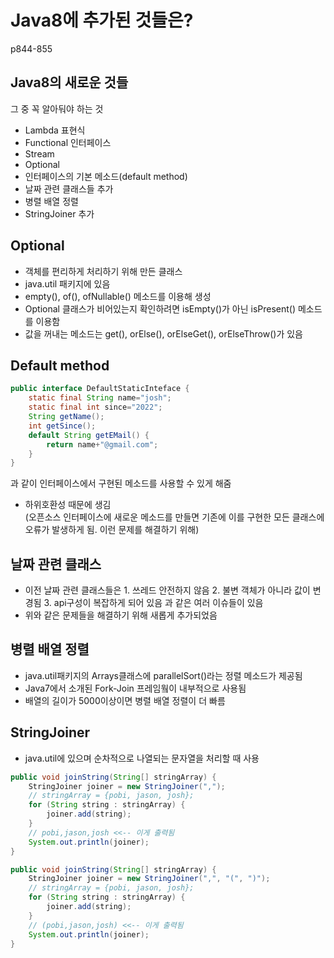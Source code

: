 # Java8에 추가된 것들은?
p844-855

## Java8의 새로운 것들
그 중 꼭 알아둬야 하는 것
- Lambda 표현식
- Functional 인터페이스
- Stream
- Optional
- 인터페이스의 기본 메소드(default method)
- 날짜 관련 클래스들 추가
- 병렬 배열 정렬
- StringJoiner 추가

## Optional
- 객체를 편리하게 처리하기 위해 만든 클래스
- java.util 패키지에 있음
- empty(), of(), ofNullable() 메소드를 이용해 생성
- Optional 클래스가 비어있는지 확인하려면 isEmpty()가 아닌 isPresent() 메소드를 이용함
- 값을 꺼내는 메소드는 get(), orElse(), orElseGet(), orElseThrow()가 있음

## Default method
```java
public interface DefaultStaticInteface {
    static final String name="josh";
    static final int since="2022";
    String getName();
    int getSince();
    default String getEMail() {
        return name+"@gmail.com";
    }
}
```
과 같이 인터페이스에서 구현된 메소드를 사용할 수 있게 해줌
- 하위호환성 때문에 생김
<br>(오픈소스 인터페이스에 새로운 메소드를 만들면 기존에 이를 구현한 모든 클래스에 오류가 발생하게 됨. 이런 문제를 해결하기 위해)


## 날짜 관련 클래스
- 이전 날짜 관련 클래스들은 1. 쓰레드 안전하지 않음 2. 불변 객체가 아니라 값이 변경됨 3. api구성이 복잡하게 되어 있음 과 같은 여러 이슈들이 있음
- 위와 같은 문제들을 해결하기 위해 새롭게 추가되었음

## 병렬 배열 정렬
- java.util패키지의 Arrays클래스에 parallelSort()라는 정렬 메소드가 제공됨
- Java7에서 소개된 Fork-Join 프레임웤이 내부적으로 사용됨
- 배열의 길이가 5000이상이면 병렬 배열 정렬이 더 빠름

## StringJoiner
- java.util에 있으며 순차적으로 나열되는 문자열을 처리할 때 사용

```java
public void joinString(String[] stringArray) {
    StringJoiner joiner = new StringJoiner(",");
    // stringArray = {pobi, jason, josh};
    for (String string : stringArray) {
        joiner.add(string);
    }
    // pobi,jason,josh <<-- 이게 출력됨
    System.out.println(joiner);
}

public void joinString(String[] stringArray) {
    StringJoiner joiner = new StringJoiner(",", "(", ")");
    // stringArray = {pobi, jason, josh};
    for (String string : stringArray) {
        joiner.add(string);
    }
    // (pobi,jason,josh) <<-- 이게 출력됨
    System.out.println(joiner);
}
```